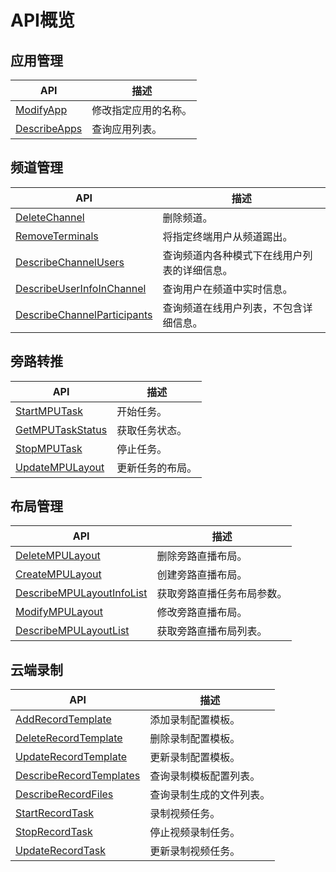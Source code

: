 # API概览

## 应用管理

|API|描述|
|---|--|
|[ModifyApp](/cn.zh-CN/服务端API/应用管理/ModifyApp.md)|修改指定应用的名称。|
|[DescribeApps](/cn.zh-CN/服务端API/应用管理/DescribeApps.md)|查询应用列表。|

## 频道管理

|API|描述|
|---|--|
|[DeleteChannel](/cn.zh-CN/服务端API/频道管理/DeleteChannel.md)|删除频道。|
|[RemoveTerminals](/cn.zh-CN/服务端API/频道管理/RemoveTerminals.md)|将指定终端用户从频道踢出。|
|[DescribeChannelUsers](/cn.zh-CN/服务端API/频道管理/DescribeChannelUsers.md)|查询频道内各种模式下在线用户列表的详细信息。|
|[DescribeUserInfoInChannel](/cn.zh-CN/服务端API/频道管理/DescribeUserInfoInChannel.md)|查询用户在频道中实时信息。|
|[DescribeChannelParticipants](/cn.zh-CN/服务端API/频道管理/DescribeChannelParticipants.md)|查询频道在线用户列表，不包含详细信息。|

## 旁路转推

|API|描述|
|---|--|
|[StartMPUTask](/cn.zh-CN/服务端API/旁路转推/StartMPUTask.md)|开始任务。|
|[GetMPUTaskStatus](/cn.zh-CN/服务端API/旁路转推/GetMPUTaskStatus.md)|获取任务状态。|
|[StopMPUTask](/cn.zh-CN/服务端API/旁路转推/StopMPUTask.md)|停止任务。|
|[UpdateMPULayout](/cn.zh-CN/服务端API/旁路转推/UpdateMPULayout.md)|更新任务的布局。|

## 布局管理

|API|描述|
|---|--|
|[DeleteMPULayout](/cn.zh-CN/服务端API/布局管理/DeleteMPULayout.md)|删除旁路直播布局。|
|[CreateMPULayout](/cn.zh-CN/服务端API/布局管理/CreateMPULayout.md)|创建旁路直播布局。|
|[DescribeMPULayoutInfoList](/cn.zh-CN/服务端API/布局管理/DescribeMPULayoutInfoList.md)|获取旁路直播任务布局参数。|
|[ModifyMPULayout](/cn.zh-CN/服务端API/布局管理/ModifyMPULayout.md)|修改旁路直播布局。|
|[DescribeMPULayoutList](/cn.zh-CN/服务端API/布局管理/DescribeMPULayoutList.md)|获取旁路直播布局列表。|

## 云端录制

|API|描述|
|---|--|
|[AddRecordTemplate](/cn.zh-CN/服务端API/云端录制/AddRecordTemplate.md)|添加录制配置模板。|
|[DeleteRecordTemplate](/cn.zh-CN/服务端API/云端录制/DeleteRecordTemplate.md)|删除录制配置模板。|
|[UpdateRecordTemplate](/cn.zh-CN/服务端API/云端录制/UpdateRecordTemplate.md)|更新录制配置模板。|
|[DescribeRecordTemplates](/cn.zh-CN/服务端API/云端录制/DescribeRecordTemplates.md)|查询录制模板配置列表。|
|[DescribeRecordFiles](/cn.zh-CN/服务端API/云端录制/DescribeRecordFiles.md)|查询录制生成的文件列表。|
|[StartRecordTask](/cn.zh-CN/服务端API/云端录制/StartRecordTask.md)|录制视频任务。|
|[StopRecordTask](/cn.zh-CN/服务端API/云端录制/StopRecordTask.md)|停止视频录制任务。|
|[UpdateRecordTask](/cn.zh-CN/服务端API/云端录制/UpdateRecordTask.md)|更新录制视频任务。|

